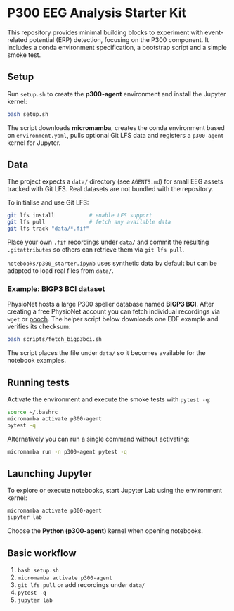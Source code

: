 # P300 EEG Analysis Starter Kit

This repository provides minimal building blocks to experiment with event-related potential (ERP) detection, focusing on the P300 component. It includes a conda environment specification, a bootstrap script and a simple smoke test.

## Setup

Run `setup.sh` to create the **p300-agent** environment and install the Jupyter kernel:

```bash
bash setup.sh
```

The script downloads **micromamba**, creates the conda environment based on `environment.yaml`, pulls optional Git LFS data and registers a `p300-agent` kernel for Jupyter.

## Data

The project expects a `data/` directory (see `AGENTS.md`) for small EEG assets
tracked with Git LFS. Real datasets are not bundled with the repository.

To initialise and use Git LFS:

```bash
git lfs install           # enable LFS support
git lfs pull              # fetch any available data
git lfs track "data/*.fif"
```

Place your own `.fif` recordings under `data/` and commit the resulting
`.gitattributes` so others can retrieve them via `git lfs pull`.

`notebooks/p300_starter.ipynb` uses synthetic data by default but can be adapted
to load real files from `data/`.

### Example: BIGP3 BCI dataset

PhysioNet hosts a large P300 speller database named **BIGP3 BCI**. After
creating a free PhysioNet account you can fetch individual recordings via
`wget` or [pooch](https://www.fatiando.org/pooch/). The helper script below
downloads one EDF example and verifies its checksum:

```bash
bash scripts/fetch_bigp3bci.sh
```

The script places the file under `data/` so it becomes available for the
notebook examples.

## Running tests

Activate the environment and execute the smoke tests with `pytest -q`:

```bash
source ~/.bashrc
micromamba activate p300-agent
pytest -q
```

Alternatively you can run a single command without activating:

```bash
micromamba run -n p300-agent pytest -q
```

## Launching Jupyter

To explore or execute notebooks, start Jupyter Lab using the environment kernel:

```bash
micromamba activate p300-agent
jupyter lab
```

Choose the **Python (p300-agent)** kernel when opening notebooks.

## Basic workflow

1. `bash setup.sh`
2. `micromamba activate p300-agent`
3. `git lfs pull` or add recordings under `data/`
4. `pytest -q`
5. `jupyter lab`
